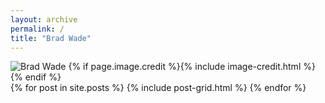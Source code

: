 ```yaml
---
layout: archive
permalink: /
title: "Brad Wade"
---
```


<div class="page-feature">
  <div class="page-image">
    <img src="{{ site.url }}/images/{{ site.image }}" class="page-feature-image" alt="Brad Wade" itemprop="image">
    {% if page.image.credit %}{% include image-credit.html %}{% endif %}
  </div><!-- /.page-image -->
</div><!-- /.page-feature -->

<div class="tiles">
{% for post in site.posts %}
	{% include post-grid.html %}
{% endfor %}
</div><!-- /.tiles -->
